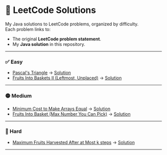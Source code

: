 # 📝 LeetCode Solutions

My Java solutions to LeetCode problems, organized by difficulty.  
Each problem links to:
- The original **LeetCode problem statement**.
- My **Java solution** in this repository.

---

### ✅ Easy
- [Pascal's Triangle](https://leetcode.com/problems/pascals-triangle/) → [Solution](easy/PascalsTriangle.java)
- [Fruits Into Baskets II (Leftmost, Unplaced)](https://leetcode.com/problems/fruits-into-baskets-ii/) → [Solution](easy/Fruits_in_baskets_ii.java)

---

### 🟡 Medium
- [Minimum Cost to Make Arrays Equal](https://leetcode.com/problems/rearranging-fruits/) → [Solution](medium/Rearranging.java)
- [Fruits Into Basket (Max Number You Can Pick)](https://leetcode.com/problems/fruit-into-baskets/) → [Solution](medium/BasketFruits.java)
---

### 🔴 Hard
- [Maximum Fruits Harvested After at Most k steps](https://leetcode.com/problems/maximum-fruits-harvested-after-at-most-k-steps/) → [Solution](hard/LC2016_MaxFruits.java)

---

